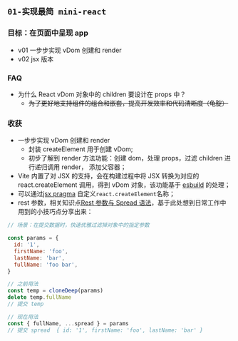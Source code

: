 ## `01-实现最简 mini-react`

### 目标：在页面中呈现 app

- v01 一步步实现 vDom 创建和 render
- v02 jsx 版本

### FAQ

- 为什么 React vDom 对象中的 children 要设计在 props 中？
  - ~~为了更好地支持组件的组合和嵌套，提高开发效率和代码清晰度（龟腚）~~

### 收获

- 一步步实现 vDom 创建和 render
  - 封装 createElement 用于创建 vDom;
  - 初步了解到 render 方法功能：创建 dom，处理 props，过滤 children 进行递归调用 render， 添加父容器；
- Vite 内置了对 JSX 的支持，会在构建过程中将 JSX 转换为对应的 react.createElement 调用，得到 vDom 对象，该功能基于 [esbuild](https://esbuild.github.io/content-types/#jsx) 的处理；
- 可以通过[jsx pragma](https://www.gatsbyjs.com/blog/2019-08-02-what-is-jsx-pragma/) 自定义`react.createElement`名称；
- rest 参数，相关知识点[Rest 参数与 Spread 语法](https://zh.javascript.info/rest-parameters-spread)，基于此处想到日常工作中用到的小技巧点分享出来：
``` js
// 场景：在提交数据时，快速优雅过滤掉对象中的指定参数

const params = {
  id: '1',
  firstName: 'foo',
  lastName: 'bar',
  fullName: 'foo bar',
}

// 之前用法
const temp = cloneDeep(params)
delete temp.fullName
// 提交 temp

// 现在用法
const { fullName, ...spread } = params
// 提交 spread  { id: '1', firstName: 'foo', lastName: 'bar' }
```

